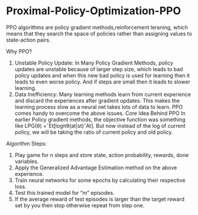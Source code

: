 # Proximal-Policy-Optimization-PPO
PPO algorithms are policy gradient methods,reinforcement leraning, which means that they search the space of policies rather than assigning values to state-action pairs.

Why PPO?
1.	Unstable Policy Update: In Many Policy Gradient Methods, policy updates are unstable because of larger step size, which leads to bad policy updates and when this new bad policy is used for learning then it leads to even worse policy. And if steps are small then it leads to slower learning.
2.	Data Inefficiency: Many learning methods learn from current experience and discard the experiences after gradient updates. This makes the learning process slow as a neural net takes lots of data to learn.
PPO comes handy to overcome the above issues.
Core Idea Behind PPO
In earlier Policy gradient methods, the objective function was something like LPG(θ) =ˆEt[logπθ(at|st)ˆAt]. But now instead of the log of current policy, we will be taking the ratio of current policy and old policy.

Algorithm Steps: 

1.	Play game for n steps and store state, action probability, rewards, done variables.
2.	Apply the Generalized Advantage Estimation method on the above experience. 
3.	Train neural networks for some epochs by calculating their respective loss.
4.	Test this trained model for “m” episodes.
5.	If the average reward of test episodes is larger than the target reward set by you then stop otherwise repeat from step one.

